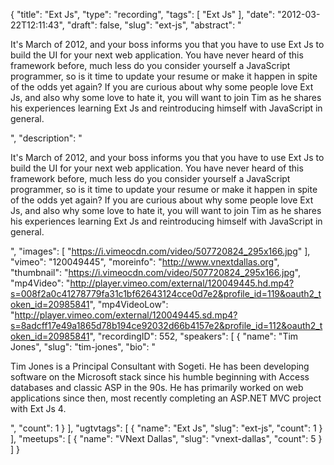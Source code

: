 {
  "title": "Ext Js",
  "type": "recording",
  "tags": [
    "Ext Js"
  ],
  "date": "2012-03-22T12:11:43",
  "draft": false,
  "slug": "ext-js",
  "abstract": "<p>It's March of 2012, and your boss informs you that you have to use Ext Js to build the UI for your next web application. You have never heard of this framework before, much less do you consider yourself a JavaScript programmer, so is it time to update your resume or make it happen in spite of the odds yet again? If you are curious about why some people love Ext Js, and also why some love to hate it, you will want to join Tim as he shares his experiences learning Ext Js and reintroducing himself with JavaScript in general.</p>",
  "description": "<p>It's March of 2012, and your boss informs you that you have to use Ext Js to build the UI for your next web application. You have never heard of this framework before, much less do you consider yourself a JavaScript programmer, so is it time to update your resume or make it happen in spite of the odds yet again? If you are curious about why some people love Ext Js, and also why some love to hate it, you will want to join Tim as he shares his experiences learning Ext Js and reintroducing himself with JavaScript in general.</p>",
  "images": [
    "https://i.vimeocdn.com/video/507720824_295x166.jpg"
  ],
  "vimeo": "120049445",
  "moreinfo": "http://www.vnextdallas.org",
  "thumbnail": "https://i.vimeocdn.com/video/507720824_295x166.jpg",
  "mp4Video": "http://player.vimeo.com/external/120049445.hd.mp4?s=008f2a0c41278779fa31c1bf62643124cce0d7e2&profile_id=119&oauth2_token_id=20985841",
  "mp4VideoLow": "http://player.vimeo.com/external/120049445.sd.mp4?s=8adcff17e49a1865d78b194ce92032d66b4157e2&profile_id=112&oauth2_token_id=20985841",
  "recordingID": 552,
  "speakers": [
    {
      "name": "Tim Jones",
      "slug": "tim-jones",
      "bio": "<p>Tim Jones is a Principal Consultant with Sogeti. He has been developing software on the Microsoft stack since his humble beginning with Access databases and classic ASP in the 90s. He has primarily worked on web applications since then, most recently completing an ASP.NET MVC project with Ext Js 4.</p>",
      "count": 1
    }
  ],
  "ugtvtags": [
    {
      "name": "Ext Js",
      "slug": "ext-js",
      "count": 1
    }
  ],
  "meetups": [
    {
      "name": "VNext Dallas",
      "slug": "vnext-dallas",
      "count": 5
    }
  ]
}